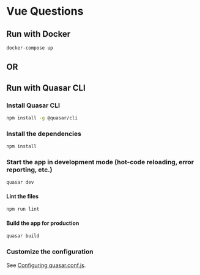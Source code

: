 # Vue Questions

## Run with Docker
```bash
docker-compose up
```

## OR

## Run with Quasar CLI

### Install Quasar CLI
```bash
npm install -g @quasar/cli
```

### Install the dependencies
```bash
npm install
```

### Start the app in development mode (hot-code reloading, error reporting, etc.)
```bash
quasar dev
```

#### Lint the files
```bash
npm run lint
```

#### Build the app for production
```bash
quasar build
```

### Customize the configuration
See [Configuring quasar.conf.js](https://quasar.dev/quasar-cli/quasar-conf-js).

